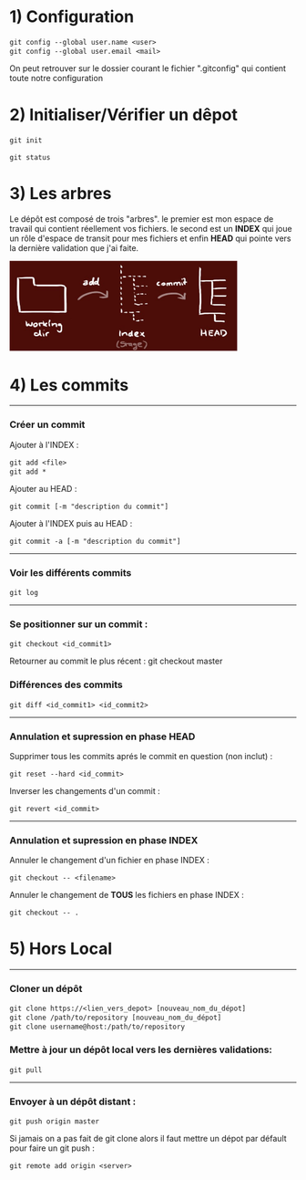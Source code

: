 # 1) Configuration
```
git config --global user.name <user>
git config --global user.email <mail>
```
On peut retrouver sur le dossier courant le fichier ".gitconfig" qui contient toute notre configuration

# 2) Initialiser/Vérifier un dêpot
```
git init
```
```
git status
```

# 3) Les arbres
Le dépôt est composé de trois "arbres". le premier est mon espace de travail qui contient réellement vos fichiers. le second est un **INDEX** qui joue un rôle d'espace de transit pour mes fichiers et enfin **HEAD** qui pointe vers la dernière validation que j'ai faite.

<img src="img/trees.jpg" width=400>

# 4) Les commits

__________
### Créer un commit
Ajouter à l'INDEX :
```
git add <file>
git add *
```

Ajouter au HEAD :
```
git commit [-m "description du commit"]
```
Ajouter à l'INDEX puis au HEAD :
```
git commit -a [-m "description du commit"]
```
__________
### Voir les différents commits 
```
git log
```
__________
### Se positionner sur un commit :
```
git checkout <id_commit1>
```
Retourner au commit le plus récent :
git checkout master

### Différences des commits
```
git diff <id_commit1> <id_commit2>
```
__________
### Annulation et supression en phase HEAD
Supprimer tous les commits aprés le commit en question (non inclut) :
```
git reset --hard <id_commit>
```

Inverser les changements d'un commit :
```
git revert <id_commit>
```
__________
### Annulation et supression en phase INDEX
Annuler le changement d'un fichier en phase INDEX :
```
git checkout -- <filename>
```
Annuler le changement de **TOUS** les fichiers en phase INDEX :
```
git checkout -- .
```

# 5) Hors Local

__________
### Cloner un dépôt
```
git clone https://<lien_vers_depot> [nouveau_nom_du_dépot]
git clone /path/to/repository [nouveau_nom_du_dépot]
git clone username@host:/path/to/repository
```


### Mettre à jour un dépôt local vers les dernières validations:
```
git pull
```

__________
### Envoyer à un dépôt distant :
```
git push origin master
```
Si jamais on a pas fait de git clone alors il faut mettre un dépot par défault pour faire un git push : 
```
git remote add origin <server>
```


